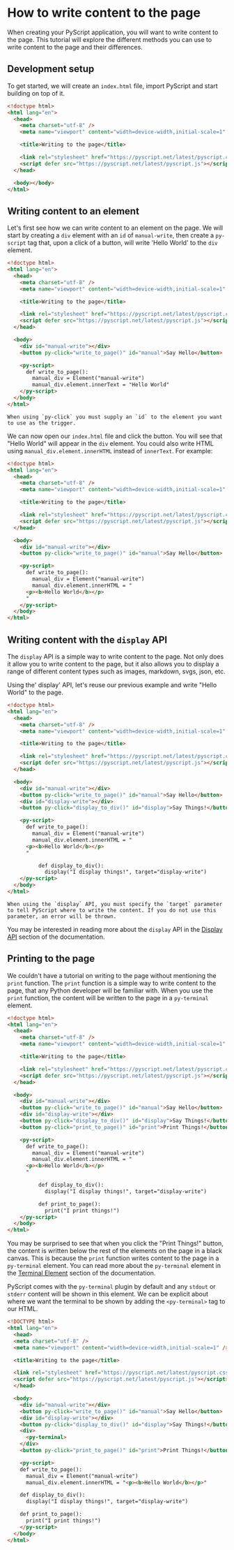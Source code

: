 # How to write content to the page

When creating your PyScript application, you will want to write content to the page. This tutorial will explore the different methods you can use to write content to the page and their differences.

## Development setup

To get started, we will create an `index.html` file, import PyScript and start building on top of it.

```html
<!doctype html>
<html lang="en">
  <head>
    <meta charset="utf-8" />
    <meta name="viewport" content="width=device-width,initial-scale=1" />

    <title>Writing to the page</title>

    <link rel="stylesheet" href="https://pyscript.net/latest/pyscript.css" />
    <script defer src="https://pyscript.net/latest/pyscript.js"></script>
  </head>

  <body></body>
</html>
```

## Writing content to an element

Let's first see how we can write content to an element on the page. We will start by creating a `div` element with an `id` of `manual-write`, then create a `py-script` tag that, upon a click of a button, will write 'Hello World' to the `div` element.

```html
<!doctype html>
<html lang="en">
  <head>
    <meta charset="utf-8" />
    <meta name="viewport" content="width=device-width,initial-scale=1" />

    <title>Writing to the page</title>

    <link rel="stylesheet" href="https://pyscript.net/latest/pyscript.css" />
    <script defer src="https://pyscript.net/latest/pyscript.js"></script>
  </head>

  <body>
    <div id="manual-write"></div>
    <button py-click="write_to_page()" id="manual">Say Hello</button>

    <py-script>
      def write_to_page():
        manual_div = Element("manual-write")
        manual_div.element.innerText = "Hello World"
    </py-script>
  </body>
</html>
```

```{note}
When using `py-click` you must supply an `id` to the element you want to use as the trigger.
```

We can now open our `index.html` file and click the button. You will see that "Hello World" will appear in the `div` element. You could also write HTML using `manual_div.element.innerHTML` instead of `innerText`. For example:

```html
<!doctype html>
<html lang="en">
  <head>
    <meta charset="utf-8" />
    <meta name="viewport" content="width=device-width,initial-scale=1" />

    <title>Writing to the page</title>

    <link rel="stylesheet" href="https://pyscript.net/latest/pyscript.css" />
    <script defer src="https://pyscript.net/latest/pyscript.js"></script>
  </head>

  <body>
    <div id="manual-write"></div>
    <button py-click="write_to_page()" id="manual">Say Hello</button>

    <py-script>
      def write_to_page():
        manual_div = Element("manual-write")
        manual_div.element.innerHTML = "
      <p><b>Hello World</b></p>
      "
    </py-script>
  </body>
</html>
```

## Writing content with the `display` API

The `display` API is a simple way to write content to the page. Not only does it allow you to write content to the page, but it also allows you to display a range of different content types such as images, markdown, svgs, json, etc.

Using the' display' API, let's reuse our previous example and write "Hello World" to the page.

```html
<!doctype html>
<html lang="en">
  <head>
    <meta charset="utf-8" />
    <meta name="viewport" content="width=device-width,initial-scale=1" />

    <title>Writing to the page</title>

    <link rel="stylesheet" href="https://pyscript.net/latest/pyscript.css" />
    <script defer src="https://pyscript.net/latest/pyscript.js"></script>
  </head>

  <body>
    <div id="manual-write"></div>
    <button py-click="write_to_page()" id="manual">Say Hello</button>
    <div id="display-write"></div>
    <button py-click="display_to_div()" id="display">Say Things!</button>

    <py-script>
      def write_to_page():
        manual_div = Element("manual-write")
        manual_div.element.innerHTML = "
      <p><b>Hello World</b></p>
      "

          def display_to_div():
            display("I display things!", target="display-write")
    </py-script>
  </body>
</html>
```

```{note}
When using the `display` API, you must specify the `target` parameter to tell PyScript where to write the content. If you do not use this parameter, an error will be thrown.
```

You may be interested in reading more about the `display` API in the [Display API](../reference/api/display) section of the documentation.

## Printing to the page

We couldn't have a tutorial on writing to the page without mentioning the `print` function. The `print` function is a simple way to write content to the page, that any Python developer will be familiar with. When you use the `print` function, the content will be written to the page in a `py-terminal` element.

```html
<!doctype html>
<html lang="en">
  <head>
    <meta charset="utf-8" />
    <meta name="viewport" content="width=device-width,initial-scale=1" />

    <title>Writing to the page</title>

    <link rel="stylesheet" href="https://pyscript.net/latest/pyscript.css" />
    <script defer src="https://pyscript.net/latest/pyscript.js"></script>
  </head>

  <body>
    <div id="manual-write"></div>
    <button py-click="write_to_page()" id="manual">Say Hello</button>
    <div id="display-write"></div>
    <button py-click="display_to_div()" id="display">Say Things!</button>
    <button py-click="print_to_page()" id="print">Print Things!</button>

    <py-script>
      def write_to_page():
        manual_div = Element("manual-write")
        manual_div.element.innerHTML = "
      <p><b>Hello World</b></p>
      "

          def display_to_div():
            display("I display things!", target="display-write")

          def print_to_page():
            print("I print things!")
    </py-script>
  </body>
</html>
```

You may be surprised to see that when you click the "Print Things!" button, the content is written below the rest of the elements on the page in a black canvas. This is because the `print` function writes content to the page in a `py-terminal` element. You can read more about the `py-terminal` element in the [Terminal Element](../reference/plugins/py-terminal) section of the documentation.

PyScript comes with the `py-terminal` plugin by default and any `stdout` or `stderr` content will be shown in this element. We can be explicit about where we want the terminal to be shown by adding the `<py-terminal>` tag to our HTML.

```html
<!DOCTYPE html>
<html lang="en">
  <head>
  <meta charset="utf-8" />
  <meta name="viewport" content="width=device-width,initial-scale=1" />

  <title>Writing to the page</title>

  <link rel="stylesheet" href="https://pyscript.net/latest/pyscript.css" />
  <script defer src="https://pyscript.net/latest/pyscript.js"></script>
  </head>

  <body>
    <div id="manual-write"></div>
    <button py-click="write_to_page()" id="manual">Say Hello</button>
    <div id="display-write"></div>
    <button py-click="display_to_div()" id="display">Say Things!</button>
    <div>
      <py-terminal>
    </div>
    <button py-click="print_to_page()" id="print">Print Things!</button>

    <py-script>
    def write_to_page():
      manual_div = Element("manual-write")
      manual_div.element.innerHTML = "<p><b>Hello World</b></p>"

    def display_to_div():
      display("I display things!", target="display-write")

    def print_to_page():
      print("I print things!")
    </py-script>
  </body>
</html>
```
